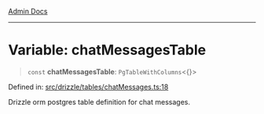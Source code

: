 [Admin Docs](/)

***

# Variable: chatMessagesTable

> `const` **chatMessagesTable**: `PgTableWithColumns`\<\{\}\>

Defined in: [src/drizzle/tables/chatMessages.ts:18](https://github.com/NishantSinghhhhh/talawa-api/blob/c589e7bc1eb842c2fd40f1d8b61882c5c36978fe/src/drizzle/tables/chatMessages.ts#L18)

Drizzle orm postgres table definition for chat messages.
